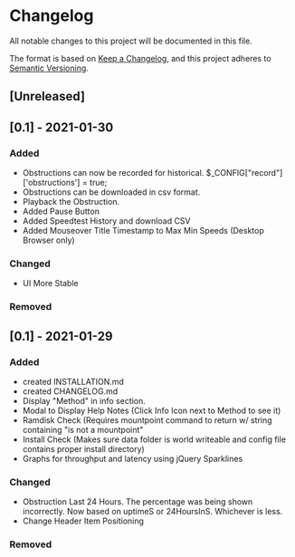 # Changelog 

All notable changes to this project will be documented in this file.

The format is based on [Keep a Changelog](https://keepachangelog.com/en/1.0.0/),
and this project adheres to [Semantic Versioning](https://semver.org/spec/v2.0.0.html).

## [Unreleased]

## [0.1] - 2021-01-30

### Added
- Obstructions can now be recorded for historical. $_CONFIG["record"]['obstructions'] = true;
- Obstructions can be downloaded in csv format.
- Playback the Obstruction.
- Added Pause Button
- Added Speedtest History and download CSV
- Added Mouseover Title Timestamp to Max Min Speeds (Desktop Browser only)

### Changed
- UI More Stable


### Removed


## [0.1] - 2021-01-29

### Added
- created INSTALLATION.md
- created CHANGELOG.md
- Display "Method" in info section.
- Modal to Display Help Notes (Click Info Icon next to Method to see it)
- Ramdisk Check (Requires mountpoint command to return w/ string containing "is not a mountpoint"
- Install Check (Makes sure data folder is world writeable and config file contains proper install directory)
- Graphs for throughput and latency using jQuery Sparklines

### Changed
- Obstruction Last 24 Hours. The percentage was being shown incorrectly. Now based on uptimeS or 24HoursInS. Whichever is less.
- Change Header Item Positioning

### Removed








